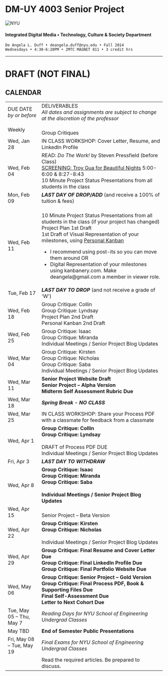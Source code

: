 # DM-UY 4003 Senior Project

![NYU](http://ws2.polishedsolid.com/de/nyu_soe_logo.png)
#### Integrated Digital Media • Technology, Culture & Society Department 

    De Angela L. Duff • deangela.duff@nyu.edu • Fall 2014 
    Wednesdays • 4:30-6:20PM • 2MTC MAGNET 811 • 3 credit hrs

---

# DRAFT (NOT FINAL)

## CALENDAR


<table>
<tr>
    <td>DUE DATE<br>
    <i>by or before</i></td>
    <td>DELIVERABLES<br><i>All dates and assignments are subject to change at the discretion of the professor</i></td>
   
</tr>
<tr>
    <td>Weekly</td>
    <td><br>Group Critiques</td>    
</tr>
<tr>
    <td>Wed, Jan 28</td>
    <td>IN CLASS WORKSHOP: Cover Letter, Resume, and LinkedIn Profile</td>  
</tr>
<tr>
    <td>Wed, Feb 04</td>
    <td>READ: <i>Do The Work!</i> by Steven Pressfield (before Class)<br><a href="http://www.youtube.com/watch?v=9l5JhBL1VSA" target="_blank">SCREENING: Troy Gua for Beautiful Nights</a> 5:00-6:00 &amp; 8:27-8:43<br>10 Minute Project Status Presentations from all students in the class</td> 
</tr>
<tr>
    <td>Mon, Feb 09</td>
    <td><strong><i>LAST DAY OF DROP/ADD</i></strong> (and receive a 100% of tuition &amp; fees)</td> 
</tr>

<tr>
    <td>Wed, Feb 11</td>
    <td><br>10 Minute Project Status Presentations from all students in the class (if your project has changed)<br>Project Plan 1st Draft<br>1st Draft of Visual Representation of your milestones, using <a href="http://personalkanban.com" target="_blank">Personal Kanban</a> 
    <ul>
    <li>I recommend using post-its so you can move them around
    OR</li>
    <li>Digital Representation of your milestones using kanbanery.com. Make deangela@gmail.com a member in viewer role.</li>
    </ul></td> 
</tr>
<tr>
    <td>Tue, Feb 17</td>
    <td><strong><i>LAST DAY TO DROP</i></strong> (and not receive a grade of 'W')</td> 
</tr>
<tr>
    <td>Wed, Feb 18</td>
    <td>Group Critique: Collin<br>Group Critique: Lyndsay<br>Project Plan 2nd Draft<br>Personal Kanban 2nd Draft</td> 
</tr>
<tr>
    <td>Wed, Feb 25</td>
    <td>Group Critique: Isaac<br>Group Critique: Miranda<br>Individual Meetings / Senior Project Blog Updates</td> 
</tr>
<tr>
    <td>Wed, Mar 04</td>
    <td>Group Critique: Kirsten<br>Group Critique: Nicholas<br>Group Critique: Saba<br>Individual Meetings / Senior Project Blog Updates</td> 
</tr>
<tr>
    <td>Wed, Mar 11</td>
    <td><strong>Senior Project Website Draft<br>
    Senior Project – Alpha Version<br>Midterm Self Assessment Rubric Due</strong></td> 
</tr>
<tr>
    <td>Wed, Mar 18</td>
    <td><strong><i>Spring Break - NO CLASS</i></strong></td> 
</tr>
<tr>
    <td>Wed, Mar 25</td>
    <td>IN CLASS WORKSHOP: Share your Process PDF with a classmate for feedback from a classmate</td> 
</tr>
<tr>
    <td>Wed, Apr 1</td>
    <td><strong>Group Critique: Collin<br>Group Critique: Lyndsay</strong><br><br>DRAFT of Process PDF DUE<br>Individual Meetings / Senior Project Blog Updates</td> 
</tr>
<tr>
    <td>Fri, Apr 3</td>
    <td><strong><i>LAST DAY TO WITHDRAW</i></strong></td> 
</tr>

<tr>
    <td>Wed, Apr 8</td>
    <td><strong>Group Critique: Isaac<br>Group Critique: Miranda<br>Group Critique: Saba<srong><br><br>Individual Meetings / Senior Project Blog Updates</td> 
</tr>
<tr>
    <td>Wed, Apr 15</td>
    <td><br>Senior Project – Beta Version</td> 
</tr>
<tr>
    <td>Wed, Apr 22</td>
    <td><strong>Group Critique: Kirsten<br>Group Critique: Nicholas</strong><br><br>Individual Meetings / Senior Project Blog Updates</td> 
</tr>
<tr>
    <td>Wed, Apr 29</td>
    <td><strong>Group Critique: Final Resume and Cover Letter Due<br>
    Group Critique: Final LinkedIn Profile Due<br>
    Group Critique: Final Portfolio Website Due<br></strong></td> 
</tr>
<tr>
    <td>Wed, May 06</td>
    <td><strong>Group Critique: Senior Project – Gold Version<br>
    Group Critique: Final Process PDF, Book &amp; Supporting Files Due<br>
    Final Self-Assessment Due<br>
    Letter to Next Cohort Due</strong></td> 
</tr>
<tr>
    <td>Tue, May 05 – Thu, May 7</td>
    <td><i>Reading Days for NYU School of Engineering Undergrad Classes</i></td> 
</tr>
<tr>
    <td>May TBD</td>
    <td><strong>End of Semester Public Presentations</strong></td>
</tr>
<tr>
    <td>Fri, May 08 – Tue, May 19</td>
    <td><i>Final Exams for NYU School of Engineering Undergrad Classes</i></td> 
</tr>
<tr>
    <td></td>
    <td>Read the required articles. Be prepared to discuss.</td>   
</tr>
</table>



